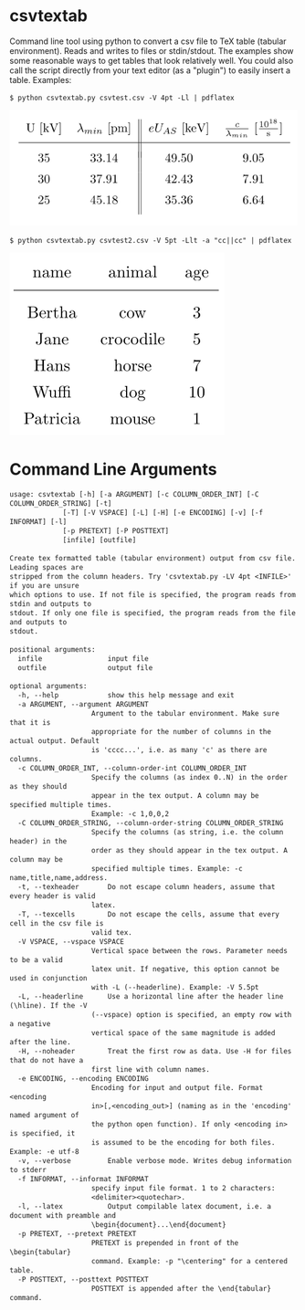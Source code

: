 # csvtextab
Command line tool using python to convert a csv file to TeX table (tabular environment). Reads and writes to files or stdin/stdout. The examples show some reasonable ways to get tables that look relatively well. You could also call the script directly from your text editor (as a "plugin") to easily insert a table.
Examples:

    $ python csvtextab.py csvtest.csv -V 4pt -Ll | pdflatex


![Example with csv containing text](csvtest2.png)


    $ python csvtextab.py csvtest2.csv -V 5pt -Llt -a "cc||cc" | pdflatex


![Example with csv containing numbers](csvtest.png)

# Command Line Arguments



	usage: csvtextab [-h] [-a ARGUMENT] [-c COLUMN_ORDER_INT] [-C COLUMN_ORDER_STRING] [-t]
		         [-T] [-V VSPACE] [-L] [-H] [-e ENCODING] [-v] [-f INFORMAT] [-l]
		         [-p PRETEXT] [-P POSTTEXT]
		         [infile] [outfile]

	Create tex formatted table (tabular environment) output from csv file. Leading spaces are
	stripped from the column headers. Try 'csvtextab.py -LV 4pt <INFILE>' if you are unsure
	which options to use. If not file is specified, the program reads from stdin and outputs to
	stdout. If only one file is specified, the program reads from the file and outputs to
	stdout.

	positional arguments:
	  infile                input file
	  outfile               output file

	optional arguments:
	  -h, --help            show this help message and exit
	  -a ARGUMENT, --argument ARGUMENT
		                Argument to the tabular environment. Make sure that it is
		                appropriate for the number of columns in the actual output. Default
		                is 'cccc...', i.e. as many 'c' as there are columns.
	  -c COLUMN_ORDER_INT, --column-order-int COLUMN_ORDER_INT
		                Specify the columns (as index 0..N) in the order as they should
		                appear in the tex output. A column may be specified multiple times.
		                Example: -c 1,0,0,2
	  -C COLUMN_ORDER_STRING, --column-order-string COLUMN_ORDER_STRING
		                Specify the columns (as string, i.e. the column header) in the
		                order as they should appear in the tex output. A column may be
		                specified multiple times. Example: -c name,title,name,address.
	  -t, --texheader       Do not escape column headers, assume that every header is valid
		                latex.
	  -T, --texcells        Do not escape the cells, assume that every cell in the csv file is
		                valid tex.
	  -V VSPACE, --vspace VSPACE
		                Vertical space between the rows. Parameter needs to be a valid
		                latex unit. If negative, this option cannot be used in conjunction
		                with -L (--headerline). Example: -V 5.5pt
	  -L, --headerline      Use a horizontal line after the header line (\hline). If the -V
		                (--vspace) option is specified, an empty row with a negative
		                vertical space of the same magnitude is added after the line.
	  -H, --noheader        Treat the first row as data. Use -H for files that do not have a
		                first line with column names.
	  -e ENCODING, --encoding ENCODING
		                Encoding for input and output file. Format <encoding
		                in>[,<encoding_out>] (naming as in the 'encoding' named argument of
		                the python open function). If only <encoding in> is specified, it
		                is assumed to be the encoding for both files. Example: -e utf-8
	  -v, --verbose         Enable verbose mode. Writes debug information to stderr
	  -f INFORMAT, --informat INFORMAT
		                specify input file format. 1 to 2 characters:
		                <delimiter><quotechar>.
	  -l, --latex           Output compilable latex document, i.e. a document with preamble and
		                \begin{document}...\end{document}
	  -p PRETEXT, --pretext PRETEXT
		                PRETEXT is prepended in front of the \begin{tabular}
		                command. Example: -p "\centering" for a centered table.
	  -P POSTTEXT, --posttext POSTTEXT
		                POSTTEXT is appended after the \end{tabular} command.

